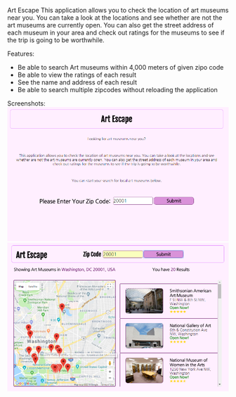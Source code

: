 Art Escape
	This application allows you to check the location of art museums near you. You can take a look at the locations and see whether are not the art museums are currently open. You can also get the street address of each museum in your area and check out ratings for the museums to see if the trip is going to be worthwhile.

Features:
- Be able to search Art museums within 4,000 meters of given zipo code
- Be able to view the ratings of each result
- See the name and address of each result
- Be able to search multiple zipcodes without reloading the application

Screenshots:
<img src="./Capture2.PNG" alt="initial screen">
<img src="./Capture.PNG" alt="results page">
